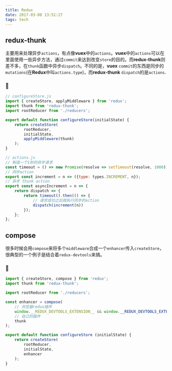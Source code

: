 ```yaml
---
title: Redux
date: 2017-03-08 13:51:27
tags: tech
---
```


## redux-thunk

主要用来处理异步`actions`，有点像**vuex**中的`actions`。**vuex**中的`actions`可以在里面使用一些异步方法，通过`commit`来达到改变`store`的目的。而**redux-thunk**则差不多，在`thunk`函数中异步`dispatch`。不同的是，**vuex** `commit`的东西是同步的`mutations`(在**Redux**中叫`actions.type`)，而**redux-thunk** `dispatch`的是`actions`.

### 🌰
```javascript
// configureStore.js
import { createStore, applyMiddleware } from 'redux';
import thunk from 'redux-thunk';
import rootReducer from './reducers';

export default function configureStore(initialState) {
    return createStore(
        rootReducer,
        initialState,
        applyMiddleware(thunk)
    );
}

```

```javascript
// actions.js
// 制造一个1秒的异步请求
const timeout = () => new Promise(resolve => setTimeout(resolve, 1000));
// 同步action
export const increment = n => ({type: types.INCREMENT, n});
// 异步 thunk action
export const asyncIncrement = n => {
    return dispatch => {
        return timeout().then(() => {
            // 请求成功之后就执行同步的action
            dispatch(increment(n))
        });
    };
};
```

## compose

很多时候会用`compose`来将多个`middleware`合成一个`enhancer`传入`createStore`，很典型的一个例子是结合着`redux-devtools`来搞。

### 🌰

```javascript
import { createStore, compose } from 'redux';
import thunk from 'redux-thunk';

import rootReducer from './reducers';

const enhancer = compose(
    // 浏览器redux插件
    window.__REDUX_DEVTOOLS_EXTENSION__ && window.__REDUX_DEVTOOLS_EXTENSION__(),
    // 自己的插件
    thunk
);

export default function configureStore (initialState) {
    return createStore(
        rootReducer,
        initialState,
        enhancer
    );
}
```
